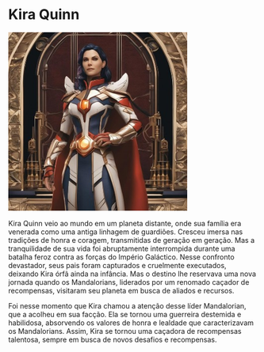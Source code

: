# Kira Quinn

![kira quinn](../assets/kira.jpg)

Kira Quinn veio ao mundo em um planeta distante, onde sua família era venerada como uma antiga linhagem de guardiões. Cresceu imersa nas tradições de honra e coragem, transmitidas de geração em geração. Mas a tranquilidade de sua vida foi abruptamente interrompida durante uma batalha feroz contra as forças do Império Galáctico. Nesse confronto devastador, seus pais foram capturados e cruelmente executados, deixando Kira órfã ainda na infância. Mas o destino lhe reservava uma nova jornada quando os Mandalorians, liderados por um renomado caçador de recompensas, visitaram seu planeta em busca de aliados e recursos.

Foi nesse momento que Kira chamou a atenção desse líder Mandalorian, que a acolheu em sua facção. Ela se tornou uma guerreira destemida e habilidosa, absorvendo os valores de honra e lealdade que caracterizavam os Mandalorians. Assim, Kira se tornou uma caçadora de recompensas talentosa, sempre em busca de novos desafios e recompensas.